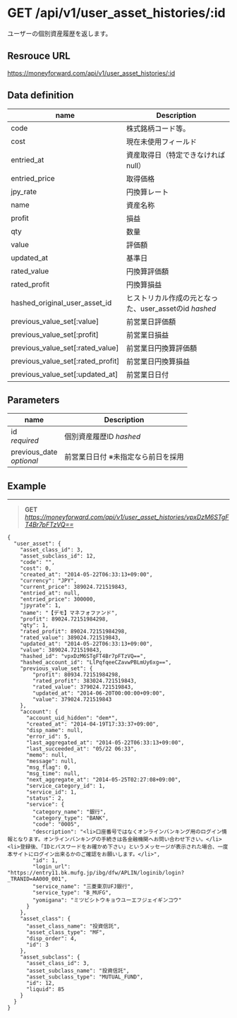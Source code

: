# GET /api/v1/user_asset_histories/:id
ユーザーの個別資産履歴を返します。

## Resrouce URL
https://moneyforward.com/api/v1/user_asset_histories/:id

## Data definition

name | Description 
-----------|------------------------
code | 株式銘柄コード等。
cost | 現在未使用フィールド
entried_at | 資産取得日（特定できなければnull）
entried_price | 取得価格
jpy_rate | 円換算レート
name | 資産名称
profit | 損益
qty | 数量
value | 評価額
updated_at | 基準日
rated_value | 円換算評価額
rated_profit | 円換算損益
hashed_original_user_asset_id | ヒストリカル作成の元となった、user_assetのid *hashed*
previous_value_set[:value] | 前営業日評価額
previous_value_set[:profit] | 前営業日損益
previous_value_set[:rated_value] | 前営業日円換算評価額
previous_value_set[:rated_profit] | 前営業日円換算損益
previous_value_set[:updated_at] | 前営業日日付


## Parameters
name | Description 
-----------|------------------------
id <br /> *required* | 個別資産履歴ID *hashed*
previous_date <br /> *optional* | 前営業日日付 ※未指定なら前日を採用 
 
## Example
***
> **GET** *https://moneyforward.com/api/v1/user_asset_histories/vpxDzM6STgFT4Br7pFTzVQ==*

    {
      "user_asset": {
        "asset_class_id": 3,
        "asset_subclass_id": 12,
        "code": "",
        "cost": 0,
        "created_at": "2014-05-22T06:33:13+09:00",
        "currency": "JPY",
        "current_price": 389024.721519843,
        "entried_at": null,
        "entried_price": 300000,
        "jpyrate": 1,
        "name": "【デモ】マネフォファンド",
        "profit": 89024.72151984298,
        "qty": 1,
        "rated_profit": 89024.72151984298,
        "rated_value": 389024.721519843,
        "updated_at": "2014-05-22T06:33:13+09:00",
        "value": 389024.721519843,
        "hashed_id": "vpxDzM6STgFT4Br7pFTzVQ==",
        "hashed_account_id": "LlPqfqeeCZavwPBLmUy6xg==",
        "previous_value_set": {
            "profit": 80934.72151984298,
            "rated_profit": 383024.721519843,
            "rated_value": 379024.721519843,
            "updated_at": "2014-06-20T00:00:00+09:00",
            "value": 379024.721519843
        },
        "account": {
          "account_uid_hidden": "dem*",
          "created_at": "2014-04-19T17:33:37+09:00",
          "disp_name": null,
          "error_id": 5,
          "last_aggregated_at": "2014-05-22T06:33:13+09:00",
          "last_succeeded_at": "05/22 06:33",
          "memo": null,
          "message": null,
          "msg_flag": 0,
          "msg_time": null,
          "next_aggregate_at": "2014-05-25T02:27:08+09:00",
          "service_category_id": 1,
          "service_id": 1,
          "status": 2,
          "service": {
            "category_name": "銀行",
            "category_type": "BANK",
            "code": "0005",
            "description": "<li>口座番号ではなくオンラインバンキング用のログイン情報となります。オンラインバンキングの手続きは各金融機関へお問い合わせ下さい。</li><li>登録後、「IDとパスワードをお確かめ下さい」というメッセージが表示された場合、一度本サイトにログイン出来るかのご確認をお願いします。</li>",
            "id": 1,
            "login_url": "https://entry11.bk.mufg.jp/ibg/dfw/APLIN/loginib/login?_TRANID=AA000_001",
            "service_name": "三菱東京UFJ銀行",
            "service_type": "B_MUFG",
            "yomigana": "ミツビシトウキョウユーエフジェイギンコウ"
          }
        },
        "asset_class": {
          "asset_class_name": "投資信託",
          "asset_class_type": "MF",
          "disp_order": 4,
          "id": 3
        },
        "asset_subclass": {
          "asset_class_id": 3,
          "asset_subclass_name": "投資信託",
          "asset_subclass_type": "MUTUAL_FUND",
          "id": 12,
          "liquid": 85
        }
      }
    }
